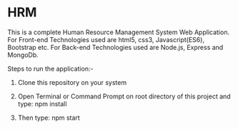 # HRM
This is a complete Human Resource Management System Web Application.
For Front-end Technologies used are html5, css3, Javascript(ES6), Bootstrap etc.
For Back-end Technologies used are Node.js, Express and MongoDb.


Steps to run the application:-

1. Clone this repository on your system

2. Open Terminal or Command Prompt on root directory of this project and type: npm install

3. Then type: npm start




